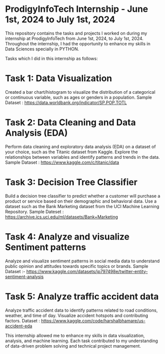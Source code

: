 # ProdigyInfoTech Internship - June 1st, 2024 to July 1st, 2024
This repository contains the tasks and projects I worked on during my internship at ProdigyInfoTech from June 1st, 2024, to July 1st, 2024. Throughout the internship, I had the opportunity to enhance my skills in Data Sciences specially in PYTHON.

Tasks which I did in this internship as follows:
# Task 1: Data Visualization
Created a bar chart/histogram to visualize the distribution of a categorical or continuous variable, such as ages or genders in a population.
Sample Dataset : https://data.worldbank.org/indicator/SP.POP.TOTL

# Task 2: Data Cleaning and Data Analysis (EDA)
Perform data cleaning and exploratory data analysis (EDA) on a dataset of your choice, such as the Titanic dataset from Kaggle. Explore the relationships between variables and identify patterns and trends in the data.
Sample Dataset : https://www.kaggle.com/c/titanic/data

# Task 3: Decision Tree Classifier
Build a decision tree classifier to predict whether a customer will purchase a product or service based on their demographic and behavioral data. Use a dataset such as the Bank Marketing dataset from the UCI Machine Learning Repository.
Sample Dateset : https://archive.ics.uci.edu/ml/datasets/Bank+Marketing

# Task 4: Analyze and visualize Sentiment patterns
Analyze and visualize sentiment patterns in social media data to understand public opinion and attitudes towards specific topics or brands.
Sample Dataset :- https://www.kaggle.com/datasets/jp797498e/twitter-entity-sentiment-analysis

# Task 5: Analyze traffic accident data
Analyze traffic accident data to identify patterns related to road conditions, weather, and time of day. Visualize accident hotspots and contributing factors.
Dataset : https://www.kaggle.com/code/harshalbhamare/us-accident-eda

This internship allowed me to enhance my skills in data visualization, analysis, and machine learning. Each task contributed to my understanding of data-driven problem solving and technical project management.
